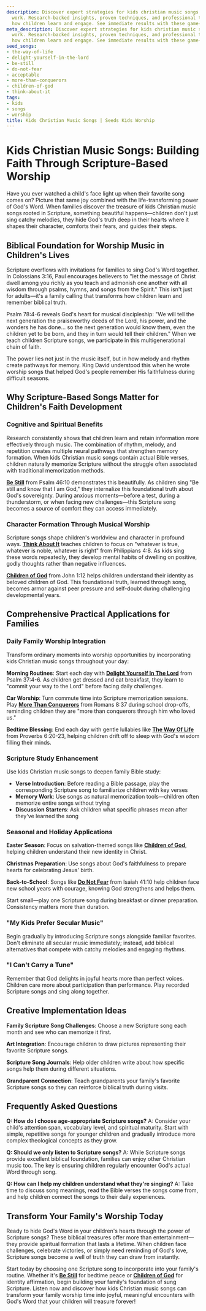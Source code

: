 ```yaml
---
description: Discover expert strategies for kids christian music songs that actually
  work. Research-backed insights, proven techniques, and professional tips that transform
  how children learn and engage. See immediate results with these game-changing methods!
meta_description: Discover expert strategies for kids christian music songs that actually
  work. Research-backed insights, proven techniques, and professional tips that transform
  how children learn and engage. See immediate results with these game-changing methods!
seed_songs:
- the-way-of-life
- delight-yourself-in-the-lord
- be-still
- do-not-fear
- acceptable
- more-than-conquerors
- children-of-god
- think-about-it
tags:
- kids
- songs
- worship
title: Kids Christian Music Songs | Seeds Kids Worship
---
```

# Kids Christian Music Songs: Building Faith Through Scripture-Based Worship

Have you ever watched a child's face light up when their favorite song comes on? Picture that same joy combined with the life-transforming power of God's Word. When families discover the treasure of kids Christian music songs rooted in Scripture, something beautiful happens—children don't just sing catchy melodies, they hide God's truth deep in their hearts where it shapes their character, comforts their fears, and guides their steps.

## Biblical Foundation for Worship Music in Children's Lives

Scripture overflows with invitations for families to sing God's Word together. In Colossians 3:16, Paul encourages believers to "let the message of Christ dwell among you richly as you teach and admonish one another with all wisdom through psalms, hymns, and songs from the Spirit." This isn't just for adults—it's a family calling that transforms how children learn and remember biblical truth.

Psalm 78:4-6 reveals God's heart for musical discipleship: "We will tell the next generation the praiseworthy deeds of the Lord, his power, and the wonders he has done... so the next generation would know them, even the children yet to be born, and they in turn would tell their children." When we teach children Scripture songs, we participate in this multigenerational chain of faith.

The power lies not just in the music itself, but in how melody and rhythm create pathways for memory. King David understood this when he wrote worship songs that helped God's people remember His faithfulness during difficult seasons.

## Why Scripture-Based Songs Matter for Children's Faith Development

### Cognitive and Spiritual Benefits

Research consistently shows that children learn and retain information more effectively through music. The combination of rhythm, melody, and repetition creates multiple neural pathways that strengthen memory formation. When kids Christian music songs contain actual Bible verses, children naturally memorize Scripture without the struggle often associated with traditional memorization methods.

**[Be Still](https://seedskidsworship.com/product/seeds-of-praise-vol-3/)** from Psalm 46:10 demonstrates this beautifully. As children sing "Be still and know that I am God," they internalize this foundational truth about God's sovereignty. During anxious moments—before a test, during a thunderstorm, or when facing new challenges—this Scripture song becomes a source of comfort they can access immediately.

### Character Formation Through Musical Worship

Scripture songs shape children's worldview and character in profound ways. **[Think About It](https://seedskidsworship.com/product/think-about-it-philippians-48/)** teaches children to focus on "whatever is true, whatever is noble, whatever is right" from Philippians 4:8. As kids sing these words repeatedly, they develop mental habits of dwelling on positive, godly thoughts rather than negative influences.

**[Children of God](https://seedskidsworship.com/product/sing-gods-word/)** from John 1:12 helps children understand their identity as beloved children of God. This foundational truth, learned through song, becomes armor against peer pressure and self-doubt during challenging developmental years.

## Comprehensive Practical Applications for Families

### Daily Family Worship Integration

Transform ordinary moments into worship opportunities by incorporating kids Christian music songs throughout your day:

**Morning Routines**: Start each day with **[Delight Yourself In The Lord](https://seedskidsworship.com/product/seeds-of-purpose-vol-4/)** from Psalm 37:4-6. As children get dressed and eat breakfast, they learn to "commit your way to the Lord" before facing daily challenges.

**Car Worship**: Turn commute time into Scripture memorization sessions. Play **[More Than Conquerors](https://seedskidsworship.com/product/more-than-conquerors-romans-837/)** from Romans 8:37 during school drop-offs, reminding children they are "more than conquerors through him who loved us."

**Bedtime Blessing**: End each day with gentle lullabies like **[The Way Of Life](https://seedskidsworship.com/product/the-way-of-life-proverbs-620-23/)** from Proverbs 6:20-23, helping children drift off to sleep with God's wisdom filling their minds.

### Scripture Study Enhancement

Use kids Christian music songs to deepen family Bible study:

- **Verse Introduction**: Before reading a Bible passage, play the corresponding Scripture song to familiarize children with key verses
- **Memory Work**: Use songs as natural memorization tools—children often memorize entire songs without trying
- **Discussion Starters**: Ask children what specific phrases mean after they've learned the song

### Seasonal and Holiday Applications

**Easter Season**: Focus on salvation-themed songs like **[Children of God](https://seedskidsworship.com/product/sing-gods-word/)**, helping children understand their new identity in Christ.

**Christmas Preparation**: Use songs about God's faithfulness to prepare hearts for celebrating Jesus' birth.

**Back-to-School**: Songs like **[Do Not Fear](https://seedskidsworship.com/product/do-not-fear-isaiah-4110-2/)** from Isaiah 41:10 help children face new school years with courage, knowing God strengthens and helps them.

Start small—play one Scripture song during breakfast or dinner preparation. Consistency matters more than duration.

### "My Kids Prefer Secular Music"

Begin gradually by introducing Scripture songs alongside familiar favorites. Don't eliminate all secular music immediately; instead, add biblical alternatives that compete with catchy melodies and engaging rhythms.

### "I Can't Carry a Tune"

Remember that God delights in joyful hearts more than perfect voices. Children care more about participation than performance. Play recorded Scripture songs and sing along together.

## Creative Implementation Ideas

**Family Scripture Song Challenges**: Choose a new Scripture song each month and see who can memorize it first.

**Art Integration**: Encourage children to draw pictures representing their favorite Scripture songs.

**Scripture Song Journals**: Help older children write about how specific songs help them during different situations.

**Grandparent Connection**: Teach grandparents your family's favorite Scripture songs so they can reinforce biblical truth during visits.

## Frequently Asked Questions

**Q: How do I choose age-appropriate Scripture songs?**
A: Consider your child's attention span, vocabulary level, and spiritual maturity. Start with simple, repetitive songs for younger children and gradually introduce more complex theological concepts as they grow.

**Q: Should we only listen to Scripture songs?**
A: While Scripture songs provide excellent biblical foundation, families can enjoy other Christian music too. The key is ensuring children regularly encounter God's actual Word through song.

**Q: How can I help my children understand what they're singing?**
A: Take time to discuss song meanings, read the Bible verses the songs come from, and help children connect the songs to their daily experiences.

## Transform Your Family's Worship Today

Ready to hide God's Word in your children's hearts through the power of Scripture songs? These biblical treasures offer more than entertainment—they provide spiritual formation that lasts a lifetime. When children face challenges, celebrate victories, or simply need reminding of God's love, Scripture songs become a well of truth they can draw from instantly.

Start today by choosing one Scripture song to incorporate into your family's routine. Whether it's **[Be Still](https://seedskidsworship.com/product/seeds-of-praise-vol-3/)** for bedtime peace or **[Children of God](https://seedskidsworship.com/product/sing-gods-word/)** for identity affirmation, begin building your family's foundation of sung Scripture. Listen now and discover how kids Christian music songs can transform your family worship time into joyful, meaningful encounters with God's Word that your children will treasure forever!

<script type="application/ld+json">
{
  "@context": "https://schema.org",
  "@type": "Article",
  "headline": "Kids Christian Music Songs",
  "author": {
    "@type": "Organization",
    "name": "Seeds Kids Worship"
  },
  "publisher": {
    "@type": "Organization",
    "name": "Seeds Kids Worship",
    "logo": {
      "@type": "ImageObject",
      "url": "https://seedskidsworship.com/logo.png"
    }
  },
  "datePublished": "2025-09-04T15:20:28.807610",
  "dateModified": "2025-09-04T15:20:28.807637",
  "description": "Discover expert strategies for kids christian music songs that actually work. Research-backed insights, proven techniques, and professional tips that transform ",
  "mainEntityOfPage": {
    "@type": "WebPage",
    "@id": "https://seedskidsworship.com/activities/kids-christian-music-songs/"
  }
}
</script>

<script type="application/ld+json">
{
  "@context": "https://schema.org",
  "@type": "Product",
  "name": "The Way Of Life",
  "description": "Gentle lullaby about following the way of life through God's commands from Proverbs 6:20-23",
  "url": "https://seedskidsworship.com/product/the-way-of-life-proverbs-620-23/",
  "brand": {
    "@type": "Brand",
    "name": "Seeds Kids Worship"
  },
  "category": "Children's Christian Music",
  "album": "When You Lie Down: Lullabies\u2026"
}
</script>

<script type="application/ld+json">
{
  "@context": "https://schema.org",
  "@type": "Product",
  "name": "Delight Yourself In The Lord",
  "description": "Scripture-based worship song from Psalm 37:4-6 teaching children to delight in the Lord and commit their way to Him. Designed for children's ministry and family worship helping kids memorize God's Word through engaging music and worship.",
  "url": "https://seedskidsworship.com/product/seeds-of-purpose-vol-4/",
  "brand": {
    "@type": "Brand",
    "name": "Seeds Kids Worship"
  },
  "category": "Children's Christian Music",
  "album": "Seeds
